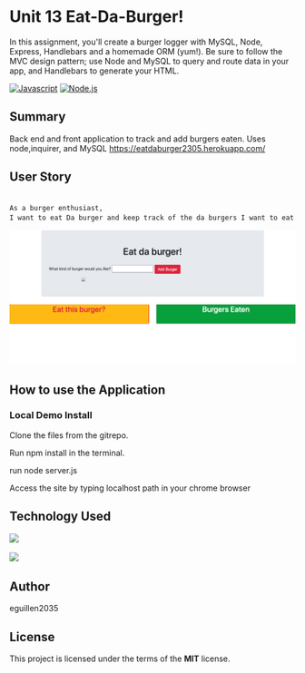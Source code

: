 # Unit 13 Eat-Da-Burger!
 In this assignment, you'll create a burger logger with MySQL, Node, Express, Handlebars and a homemade ORM (yum!). Be sure to follow the MVC design pattern; use Node and MySQL to query and route data in your app, and Handlebars to generate your HTML.
 
[![Javascript](https://img.shields.io/badge/Javascript-JS-blue.svg)](https://www.w3schools.com/Js/)
[![Node.js](https://img.shields.io/badge/Node.js-Node-green.svg)](https://nodejs.org/en/)


## Summary

Back end and front application to track and add burgers eaten. Uses node,inquirer, and MySQL
https://eatdaburger2305.herokuapp.com/
 
## User Story
```sh

As a burger enthusiast, 
I want to eat Da burger and keep track of the da burgers I want to eat and have eaten.

```
![screenshot1](/screenshot/Screenshot%201.png)


## How to use the Application

### Local Demo Install
Clone the files from the gitrepo.

Run npm install in the terminal.

run node server.js

Access the site by typing localhost path in your chrome browser

## Technology Used
 ![](http://williamavasquez.herokuapp.com/img/js.png)
 
 ![](http://williamavasquez.herokuapp.com/img/node.png)
 


## Author
eguillen2035

## License
This project is licensed under the terms of the **MIT** license.
